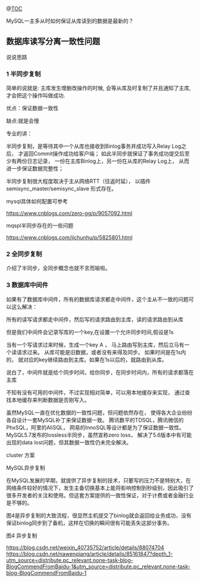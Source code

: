 @[TOC](数据库读写分离一致性问题)

MySQL一主多从时如何保证从库读到的数据是最新的？

## 数据库读写分离一致性问题

说说思路

### 1 半同步复制

  简单的说就是: 主库发生增删改操作的时候,
  会等从库及时复制了并且通知了主库, 才会把这个操作叫做成功.

  优点：保证数据一致性

  缺点:就是会慢

专业的讲：

  半同步复制，是等待其中一个从库也接收到Binlog事务并成功写入Relay Log之后，
  才返回Commit操作成功给客户端；
  如此半同步就保证了事务成功提交后至少有两份日志记录，
  一份在主库Binlog上，另一份在从库的Relay Log上，
  从而进一步保证数据完整性；
  
  半同步复制很大程度取决于主从网络RTT（往返时延），
  以插件 semisync_master/semisync_slave 形式存在。 

mysql具体如何配置可参考

https://www.cnblogs.com/zero-gg/p/9057092.html

mqspl半同步存在的一些问题

https://www.cnblogs.com/jichunhu/p/5825801.html

 

### 2 全同步复制

介绍了半同步，全同步概念也就不言而喻啦。


### 3 数据库中间件

如果有了数据库中间件，所有的数据库请求都走中间件，这个主从不一致的问题可以这么解决：

所有的读写请求都走中间件，然后写的请求路由到主库，读的请求路由到从库

但是我们中间件会记录写库的一个key,在设置一个允许同步时间,假设是1s

当有一个写请求过来时候，生成一个key A ，
马上路由写到主库，然后立马有一个读请求过来。 
从库可能是旧数据，或者没有来得及同步。 如果时间是在1s内的，
就对应的key继续路由到主库。如果在1s以后的，就路由到从库。

说白了，中间件就是给个同步时间，给你同步，在同步时间内，所有的请求都落在主库

不知有没有可用的中间件，不过实现相对简单，可以用本地缓存来实现，
通过查找本地缓存来判断数据是否刚写入。


虽然MySQL一直在优化数据的一致性问题，但问题依然存在，
使得各大企业纷纷各自设计一套MySQL补丁来保证数据一致。
腾讯数平的TDSQL，腾讯微信的PhxSQL，阿里的AliSQL，
网易的InnoSQL等设计都是为了保证数据一致性。
MySQL5.7发布的lossless半同步，虽然宣称zero loss，
解决了5.6版本中有可能出现的data lost问题，但其数据一致性仍未完全解决。

cluster 方案

MySQL异步复制

在MySQL发展的早期，就提供了异步复制的技术，只要写的压力不是特别大，在网络条件较好的情况下，发生主备切换基本上能将影响控制到秒级别，因此吸引了很多开发者的关注和使用。但这套方案提供的一致性保证，对于计费或者金融行业是不够的。

图4是异步复制的大致流程，很显然主机提交了binlog就会返回给业务成功，没有保证binlog同步到了备机，这样在切换的瞬间很有可能丢失这部分事务。

 



 

图4 异步复制


https://blog.csdn.net/weixin_40735752/article/details/88074704
https://blog.csdn.net/nawenqiang/article/details/85161847?depth_1-utm_source=distribute.pc_relevant.none-task-blog-BlogCommendFromBaidu-1&utm_source=distribute.pc_relevant.none-task-blog-BlogCommendFromBaidu-1
